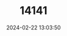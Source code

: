 ---
title: "14141"
category: "Myotis altarium"
draft: false
date: 2024-02-22 13:03:50
languages:
  English: ["South-western Mouse-eared Bat", "Szechwan Myotis"]
---